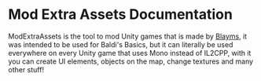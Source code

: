 # Mod Extra Assets Documentation
ModExtraAssets is the tool to mod Unity games that is made by [Blayms](https://www.youtube.com/channel/UCCZVdgxeUCGcgmo9OUQouaQ), it was intended to be used for Baldi's Basics, but it can literally be used everywhere on every Unity game that uses Mono instead of IL2CPP, with it you can create UI elements, objects on the map, change textures and many other stuff! 